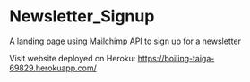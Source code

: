 # Newsletter_Signup
A landing page using Mailchimp API to sign up for a newsletter

Visit website deployed on Heroku: https://boiling-taiga-69829.herokuapp.com/ 
